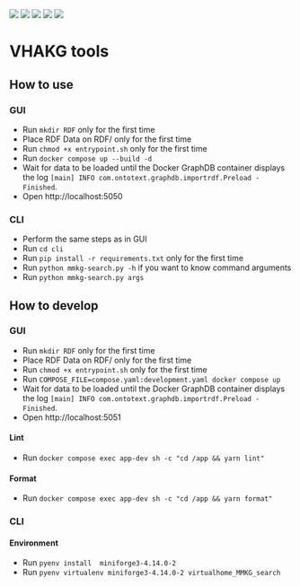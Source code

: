 <img src="https://img.shields.io/badge/-Python-F9DC3E.svg?logo=python&style=flat">
<img src="https://img.shields.io/badge/-Jupyter-FFF.svg?logo=jupyter&style=flat">
<img src="https://img.shields.io/badge/-React-555.svg?logo=react&style=flat">
<img src="https://img.shields.io/badge/-Docker-EEE.svg?logo=docker&style=flat">
<img src="http://img.shields.io/badge/license-MIT-blue.svg?style=flat">

# VHAKG tools


## How to use

### GUI

- Run `mkdir RDF` only for the first time
- Place RDF Data on RDF/ only for the first time
- Run `chmod +x entrypoint.sh` only for the first time
- Run `docker compose up --build -d`
- Wait for data to be loaded until the Docker GraphDB container displays the log `[main] INFO com.ontotext.graphdb.importrdf.Preload - Finished`.
- Open http://localhost:5050

### CLI

- Perform the same steps as in GUI
- Run `cd cli`
- Run `pip install -r requirements.txt` only for the first time
- Run `python mmkg-search.py -h` if you want to know command arguments
- Run `python mmkg-search.py args`

## How to develop

### GUI

- Run `mkdir RDF` only for the first time
- Place RDF Data on RDF/ only for the first time
- Run `chmod +x entrypoint.sh` only for the first time
- Run `COMPOSE_FILE=compose.yaml:development.yaml docker compose up`
- Wait for data to be loaded until the Docker GraphDB container displays the log `[main] INFO com.ontotext.graphdb.importrdf.Preload - Finished`.
- Open http://localhost:5051

#### Lint

- Run `docker compose exec app-dev sh -c "cd /app && yarn lint"`

#### Format

- Run `docker compose exec app-dev sh -c "cd /app && yarn format"`

### CLI

#### Environment

- Run `pyenv install  miniforge3-4.14.0-2`
- Run `pyenv virtualenv miniforge3-4.14.0-2 virtualhome_MMKG_search`
